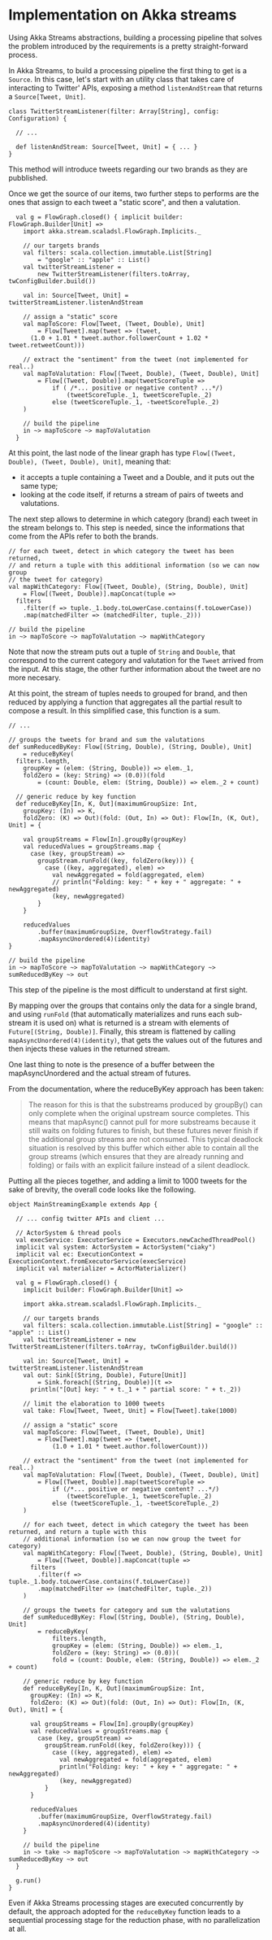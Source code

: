 # Implementation on Akka streams

Using Akka Streams abstractions, building a processing pipeline that solves the problem introduced by the requirements is a pretty straight-forward process.

In Akka Streams, to build a processing pipeline the first thing to get is a `Source`. In this case, let's start with an utility class that takes care of interacting to Twitter' APIs, exposing a method `listenAndStream` that returns a `Source[Tweet, Unit]`.

```
class TwitterStreamListener(filter: Array[String], config: Configuration) {

  // ...

  def listenAndStream: Source[Tweet, Unit] = { ... }
}
```

This method will introduce tweets regarding our two brands as they are pubblished.

Once we get the source of our items, two further steps to performs are the ones that assign to each tweet a "static score", and then a valutation.

```
  val g = FlowGraph.closed() { implicit builder: FlowGraph.Builder[Unit] =>
    import akka.stream.scaladsl.FlowGraph.Implicits._

    // our targets brands
    val filters: scala.collection.immutable.List[String]
        = "google" :: "apple" :: List()
    val twitterStreamListener =
        new TwitterStreamListener(filters.toArray, twConfigBuilder.build())

    val in: Source[Tweet, Unit] = twitterStreamListener.listenAndStream

    // assign a "static" score
    val mapToScore: Flow[Tweet, (Tweet, Double), Unit]
        = Flow[Tweet].map(tweet => (tweet,
      (1.0 + 1.01 * tweet.author.followerCount + 1.02 * tweet.retweetCount)))

    // extract the "sentiment" from the tweet (not implemented for real..)
    val mapToValutation: Flow[(Tweet, Double), (Tweet, Double), Unit]
        = Flow[(Tweet, Double)].map(tweetScoreTuple =>
            if ( /*... positive or negative content? ...*/)
                (tweetScoreTuple._1, tweetScoreTuple._2)
            else (tweetScoreTuple._1, -tweetScoreTuple._2)
    )

    // build the pipeline
    in ~> mapToScore ~> mapToValutation
  }
```

At this point, the last node of the linear graph has type `Flow[(Tweet, Double), (Tweet, Double), Unit]`, meaning that:
- it accepts a tuple containing a Tweet and a Double, and it puts out the same type;
- looking at the code itself, if returns a stream of pairs of tweets and valutations.

The next step allows to determine in which category (brand) each tweet in the stream belongs to. This step is needed, since the informations that come from the APIs refer to both the brands.

```
// for each tweet, detect in which category the tweet has been returned,
// and return a tuple with this additional information (so we can now group
// the tweet for category)
val mapWithCategory: Flow[(Tweet, Double), (String, Double), Unit]
    = Flow[(Tweet, Double)].mapConcat(tuple =>
  filters
    .filter(f => tuple._1.body.toLowerCase.contains(f.toLowerCase))
    .map(matchedFilter => (matchedFilter, tuple._2)))

// build the pipeline
in ~> mapToScore ~> mapToValutation ~> mapWithCategory
```

Note that now the stream puts out a tuple of `String` and `Double`, that correspond to the current category and valutation for the `Tweet` arrived from the input. At this stage, the other further information about the tweet are no more necesary.

At this point, the stream of tuples needs to grouped for brand, and then reduced by applying a function that aggregates all the partial result to compose a result. In this simplified case, this function is a sum.

```
// ...

// groups the tweets for brand and sum the valutations
def sumReducedByKey: Flow[(String, Double), (String, Double), Unit]
    = reduceByKey(
  filters.length,
    groupKey = (elem: (String, Double)) => elem._1,
    foldZero = (key: String) => (0.0))(fold
        = (count: Double, elem: (String, Double)) => elem._2 + count)

  // generic reduce by key function
  def reduceByKey[In, K, Out](maximumGroupSize: Int,
    groupKey: (In) => K,
    foldZero: (K) => Out)(fold: (Out, In) => Out): Flow[In, (K, Out), Unit] = {

    val groupStreams = Flow[In].groupBy(groupKey)
    val reducedValues = groupStreams.map {
      case (key, groupStream) =>
        groupStream.runFold((key, foldZero(key))) {
          case ((key, aggregated), elem) =>
            val newAggregated = fold(aggregated, elem)
            // println("Folding: key: " + key + " aggregate: " + newAggregated)
            (key, newAggregated)
        }
    }

    reducedValues
        .buffer(maximumGroupSize, OverflowStrategy.fail)
        .mapAsyncUnordered(4)(identity)
}

// build the pipeline
in ~> mapToScore ~> mapToValutation ~> mapWithCategory ~> sumReducedByKey ~> out
```

This step of the pipeline is the most difficult to understand at first sight.

By mapping over the groups that contains only the data for a single brand, and using `runFold` (that automatically materializes and runs each sub-stream it is used on) what is returned is a stream with elements of `Future[(String, Double)]`.
Finally, this stream is flattened by calling `mapAsyncUnordered(4)(identity)`, that gets the values out of the futures and then injects these values in the returned stream.

One last thing to note is the presence of a buffer between the mapAsyncUnordered and the actual stream of futures.

From the documentation, where the reduceByKey approach has been taken:

>The reason for this is that the substreams produced by groupBy() can only complete when the original upstream source completes. This means that mapAsync() cannot pull for more substreams because it still waits on folding futures to finish, but these futures never finish if the additional group streams are not consumed. This typical deadlock situation is resolved by this buffer which either able to contain all the group streams (which ensures that they are already running and folding) or fails with an explicit failure instead of a silent deadlock.

Putting all the pieces together, and adding a limit to 1000 tweets for the sake of brevity, the overall code looks like the following.

```
object MainStreamingExample extends App {

  // ... config twitter APIs and client ...

  // ActorSystem & thread pools
  val execService: ExecutorService = Executors.newCachedThreadPool()
  implicit val system: ActorSystem = ActorSystem("ciaky")
  implicit val ec: ExecutionContext = ExecutionContext.fromExecutorService(execService)
  implicit val materializer = ActorMaterializer()

  val g = FlowGraph.closed() {
    implicit builder: FlowGraph.Builder[Unit] =>

    import akka.stream.scaladsl.FlowGraph.Implicits._

    // our targets brands
    val filters: scala.collection.immutable.List[String] = "google" :: "apple" :: List()
    val twitterStreamListener = new TwitterStreamListener(filters.toArray, twConfigBuilder.build())

    val in: Source[Tweet, Unit] = twitterStreamListener.listenAndStream
    val out: Sink[(String, Double), Future[Unit]]
        = Sink.foreach[(String, Double)](t =>
      println("[Out] key: " + t._1 + " partial score: " + t._2))

    // limit the elaboration to 1000 tweets
    val take: Flow[Tweet, Tweet, Unit] = Flow[Tweet].take(1000)

    // assign a "static" score
    val mapToScore: Flow[Tweet, (Tweet, Double), Unit]
        = Flow[Tweet].map(tweet => (tweet,
            (1.0 + 1.01 * tweet.author.followerCount)))

    // extract the "sentiment" from the tweet (not implemented for real..)
    val mapToValutation: Flow[(Tweet, Double), (Tweet, Double), Unit]
        = Flow[(Tweet, Double)].map(tweetScoreTuple =>
            if (/*... positive or negative content? ...*/)
                (tweetScoreTuple._1, tweetScoreTuple._2)
            else (tweetScoreTuple._1, -tweetScoreTuple._2)
    )

    // for each tweet, detect in which category the tweet has been returned, and return a tuple with this
    // additional information (so we can now group the tweet for category)
    val mapWithCategory: Flow[(Tweet, Double), (String, Double), Unit]
        = Flow[(Tweet, Double)].mapConcat(tuple =>
      filters
        .filter(f => tuple._1.body.toLowerCase.contains(f.toLowerCase))
        .map(matchedFilter => (matchedFilter, tuple._2))
    )

    // groups the tweets for category and sum the valutations
    def sumReducedByKey: Flow[(String, Double), (String, Double), Unit]
        = reduceByKey(
            filters.length,
            groupKey = (elem: (String, Double)) => elem._1,
            foldZero = (key: String) => (0.0))(
            fold = (count: Double, elem: (String, Double)) => elem._2 + count)

    // generic reduce by key function
    def reduceByKey[In, K, Out](maximumGroupSize: Int,
      groupKey: (In) => K,
      foldZero: (K) => Out)(fold: (Out, In) => Out): Flow[In, (K, Out), Unit] = {

      val groupStreams = Flow[In].groupBy(groupKey)
      val reducedValues = groupStreams.map {
        case (key, groupStream) =>
          groupStream.runFold((key, foldZero(key))) {
            case ((key, aggregated), elem) =>
              val newAggregated = fold(aggregated, elem)
              println("Folding: key: " + key + " aggregate: " + newAggregated)
              (key, newAggregated)
          }
      }

      reducedValues
        .buffer(maximumGroupSize, OverflowStrategy.fail)
        .mapAsyncUnordered(4)(identity)
    }

    // build the pipeline
    in ~> take ~> mapToScore ~> mapToValutation ~> mapWithCategory ~> sumReducedByKey ~> out
  }

  g.run()
}
```

Even if Akka Streams processing stages are executed concurrently by default, the approach adopted for the `reduceByKey` function leads to a sequential processing stage for the reduction phase, with no parallelization at all.
